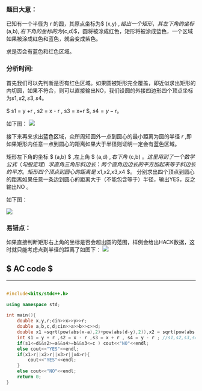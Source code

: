 ### 题目大意：

 已知有一个半径为 $r$ 的圆，其原点坐标为$ (x,y) $,给出一个矩形，其左下角的坐标$(a,b)$,右下角的坐标的为$(c,d)$，圆将被涂成红色，矩形将被涂成蓝色，一个区域如果被涂成红色和蓝色，就会变成紫色。

 求是否会有蓝色和红色区域。

### 分析时间:

 首先我们可以先判断是否有红色区域。如果圆被矩形完全覆盖，即近似求出矩形的内切圆，如果不符合，则可以直接输出NO，我们设圆的外接四边形四个顶点坐标为$s1,s2,s3,s4$。
 
 $ s1 $=$ y +r $,$ s2 = x - r $,$ s3 = x+r $,   $s4=y-r$。
 
如下图：
![](https://cdn.luogu.com.cn/upload/vjudge_pic/AT1867/a87a2acfa58b6eb060f246fe521732bdbe361df3.png)



接下来再来求出蓝色区域，众所周知圆外一点到圆心的最小距离为圆的半径 $r$ ,即如果矩形内任意一点到圆心的距离如果大于半径则证明一定会有蓝色区域。

 矩形左下角的坐标 $ (a,b) $ ,左上角 $ (a,d)  $,右下角$ (c,b) $。这里用到了一个数学公式（勾股定理）求直角三角形斜边长：两个直角边边长的平方加起来等于斜边长的平方。
矩形四个顶点到圆心的距离是$ x1,x2,x3,x4 $。
 分别求出四个顶点到圆心的距离如果任意一条边到圆心的距离大于（不能包含等于）半径，输出YES，反之输出NO 。

如下图：

![](https://cdn.luogu.com.cn/upload/vjudge_pic/AT1867/781ddcfa265c5ae304977fa358e26eaedeec58f8.png)

### 易错点：
 如果直接判断矩形右上角的坐标是否会超出圆的范围，样例会给出HACK数据，这时就只能考虑点到半径的距离了如图下：
![](https://cdn.luogu.com.cn/upload/vjudge_pic/AT1867/9776ff894e149bc1ff6b34ae14a3bcd55b4a89fc.png)

##  $ AC code $


------------

```cpp

#include<bits/stdc++.h>

using namespace std;

int main(){
    double x,y,r;cin>>x>>y>>r;
    double a,b,c,d;cin>>a>>b>>c>>d;
    double x1 =sqrt(pow(abs(x-a),2)+pow(abs(d-y),2)),x2 = sqrt(pow(abs(c-x),2)+pow(abs(d-y),2)),x3 = sqrt(pow(abs(x-c),2)+pow(abs(y-b),2)),x4 = sqrt(pow(abs(x-a),2)+pow(abs(y-b),2));//x1,x2,x3,x4为四点到圆心距离
    int s1 = y + r ,s2 = x - r ,s3 = x + r , s4 = y - r ; //s1,s2,s3,s4为圆的外接四边形的四个xy坐标
    if(s1<=d&&s2>=a&&s4>=b&&s3<=c ) cout<<"NO"<<endl;
    else cout<<"YES"<<endl;
    if(x1>r||x2>r||x3>r||x4>r){
        cout<<"YES"<<endl;
    }
    else cout<<"NO"<<endl;
    return 0;
}
  
```

